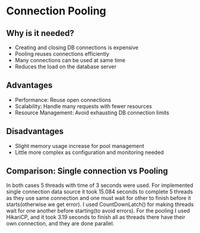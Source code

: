 # Connection Pooling

## Why is it needed?

- Creating and closing DB connections is expensive
- Pooling reuses connections efficiently
- Many connections can be used at same time
- Reduces the load on the database server

## Advantages
- Performance: Reuse open connections
- Scalability: Handle many requests with fewer resources
- Resource Management: Avoid exhausting DB connection limits

## Disadvantages
- Slight memory usage increase for pool management
- Little more complex as configuration and monitoring needed

## Comparison: Single connection vs Pooling

In both cases 5 threads with time of 3 seconds were used. For implemented single connection 
data source it took 15.084 seconds to complete 5 threads as they use same connection and one must wait
for other to finish before it starts(otherwise we get error). I used CountDownLatch() for making
threads wait for one another before starting(to avoid errors). For the pooling I used HikariCP,
and it took 3.19 seconds to finish all as threads there have their own connection, and they are done parallel.
